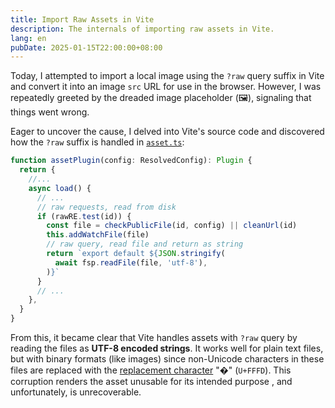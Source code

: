 ```yaml
---
title: Import Raw Assets in Vite
description: The internals of importing raw assets in Vite.
lang: en
pubDate: 2025-01-15T22:00:00+08:00
---
```


Today, I attempted to import a local image using the `?raw` query suffix in Vite and convert it into an image `src` URL for use in the browser. However, I was repeatedly greeted by the dreaded image placeholder (🖼️), signaling that things went wrong.

Eager to uncover the cause, I delved into Vite's source code and discovered how the `?raw` suffix is handled in [`asset.ts`](https://github.com/vitejs/vite/blob/main/packages/vite/src/node/plugins/asset.ts#L171):

```ts
function assetPlugin(config: ResolvedConfig): Plugin {
  return {
    //...
    async load() {
      // ...
      // raw requests, read from disk
      if (rawRE.test(id)) {
        const file = checkPublicFile(id, config) || cleanUrl(id)
        this.addWatchFile(file)
        // raw query, read file and return as string
        return `export default ${JSON.stringify(
          await fsp.readFile(file, 'utf-8'),
        )}`
      }
      // ...
    },
  }
}
```

From this, it became clear that Vite handles assets with `?raw` query by reading the files as **UTF-8 encoded strings**. It works well for plain text files, but with binary formats (like images) since non-Unicode characters in these files are replaced with the [replacement character](https://www.fileformat.info/info/unicode/char/fffd/index.htm) "�" (`U+FFFD`). This corruption renders the asset unusable for its intended purpose , and unfortunately, is unrecoverable.
